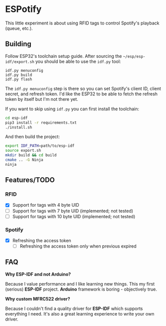 # ESPotify

This little experiment is about using RFID tags to control Spotify's playback (queue, etc.).

## Building

Follow ESP32's toolchain setup guide. After sourcing the `~/esp/esp-idf/export.sh`
you should be able to use the `idf.py` tool:

```
idf.py menuconfig
idf.py build
idf.py flash
```

The `idf.py menuconfig` step is there so you can set Spotify's client ID, client secret,
and refresh token. I'd like the ESP32 to be able to fetch the refresh token by itself
but I'm not there yet.

If you want to skip using `idf.py` you can first install the toolchain:

```sh
cd esp-idf
pip3 install -r requirements.txt
./install.sh
```

And then build the project:

```sh
export IDF_PATH=path/to/esp-idf
source export.sh
mkdir build && cd build
cmake .. -G Ninja
ninja
```

## Features/TODO

### RFID

- [x] Support for tags with 4 byte UID
- [ ] Support for tags with 7 byte UID (implemented; not tested)
- [ ] Support for tags with 10 byte UID (implemented; not tested)

### Spotify

- [x] Refreshing the access token
  - [ ] Refreshing the access token only when previous expired

## FAQ

**Why ESP-IDF and not Arduino?**

Because I value performance and I like learning new things. This my first (serious) **ESP-IDF**
project. **Arduino** framework is boring - objectively true.

**Why custom MFRC522 driver?**

Because I couldn't find a quality driver for **ESP-IDF** which supports everything I need. It's
also a great learning experience to write your own driver.
